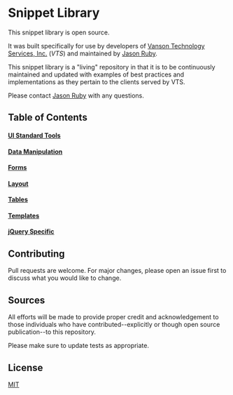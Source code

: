 # Snippet Library

This snippet library is open source.

It was built specifically for use by developers of [Vanson Technology Services, Inc.](http://www.vansontech.com/) (*VTS*) and maintained by [Jason Ruby](https://github.com/BluePawDev).

This snippet library is a "living" repository in that it is to be continuously maintained and updated with examples of best practices and implementations as they pertain to the clients served by VTS.

Please contact [Jason Ruby](mailto:jaruby@me.com) with any questions.

## Table of Contents
#### [UI Standard Tools](https://github.com/BluePawDev/snippets/tree/master/Resources/UI%20Standard%20Tools)
#### [Data Manipulation](https://github.com/BluePawDev/snippets/tree/master/Resources/Data%20Manipulation)
#### [Forms](https://github.com/BluePawDev/snippets/tree/master/Resources/Forms)
#### [Layout](https://github.com/BluePawDev/snippets/tree/master/Resources/Layouts)
#### [Tables](https://github.com/BluePawDev/snippets/tree/master/Resources/Tables)
#### [Templates](https://github.com/BluePawDev/snippets/tree/master/Resources/Templates)
#### [jQuery Specific](https://github.com/BluePawDev/snippets/tree/master/Resources/jQuery)

## Contributing
Pull requests are welcome. For major changes, please open an issue first to discuss what you would like to change.

## Sources

All efforts will be made to provide proper credit and acknowledgement to those individuals who have contributed--explicitly or though open source publication--to this repository.

Please make sure to update tests as appropriate.

## License
[MIT](https://choosealicense.com/licenses/mit/)